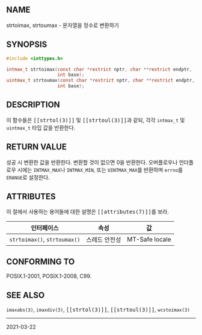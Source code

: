 ## NAME

strtoimax, strtoumax - 문자열을 정수로 변환하기

## SYNOPSIS

```c
#include <inttypes.h>

intmax_t strtoimax(const char *restrict nptr, char **restrict endptr,
                   int base);
uintmax_t strtoumax(const char *restrict nptr, char **restrict endptr,
                   int base);
```

## DESCRIPTION

이 함수들은 <tt>[[strtol(3)]]</tt> 및 <tt>[[strtoul(3)]]</tt>과 같되, 각각 `intmax_t` 및 `uintmax_t` 타입 값을 반환한다.

## RETURN VALUE

성공 시 변환한 값을 반환한다. 변환할 것이 없으면 0을 반환한다. 오버플로우나 언더플로우 시에는 `INTMAX_MAX`나 `INTMAX_MIN`, 또는 `UINTMAX_MAX`를 반환하며 `errno`를 `ERANGE`로 설정한다.

## ATTRIBUTES

이 절에서 사용하는 용어들에 대한 설명은 <tt>[[attributes(7)]]</tt>를 보라.

| 인터페이스 | 속성 | 값 |
| --- | --- | --- |
| `strtoimax()`, `strtoumax()` | 스레드 안전성 | MT-Safe locale |

## CONFORMING TO

POSIX.1-2001, POSIX.1-2008, C99.

## SEE ALSO

`imaxabs(3)`, `imaxdiv(3)`, <tt>[[strtol(3)]]</tt>, <tt>[[strtoul(3)]]</tt>, `wcstoimax(3)`

----

2021-03-22
